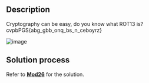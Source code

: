 ## Description
Cryptography can be easy, do you know what ROT13 is? cvpbPGS{abg_gbb_onq_bs_n_ceboyrz}

![image](https://github.com/neonwuchang/don-t_set_up_flags/assets/103783716/95ad5ae4-62b3-4102-824e-163fe0e7ec96)

## Solution process

Refer to [**Mod26**](https://github.com/neonwuchang/don-t_set_up_flags/blob/2cf22fbdf6096f1278a32299ffb1ffcedc05a140/picoCTF/Cryptography/Mod26.md) for the solution.

